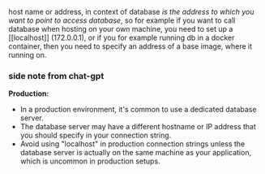 host name or address, in context of database *is the address to which you want to point to access database*, 
so for example if you want to call database when hosting on your own machine, you need to set up a [[localhost]] (172.0.0.1), 
or if you for example running db in a docker container, then you need to specify an address of a base image, where it running on.

### side note from chat-gpt
**Production:**
- In a production environment, it's common to use a dedicated database server.
- The database server may have a different hostname or IP address that you should specify in your connection string.
- Avoid using "localhost" in production connection strings unless the database server is actually on the same machine as your application, which is uncommon in production setups.
